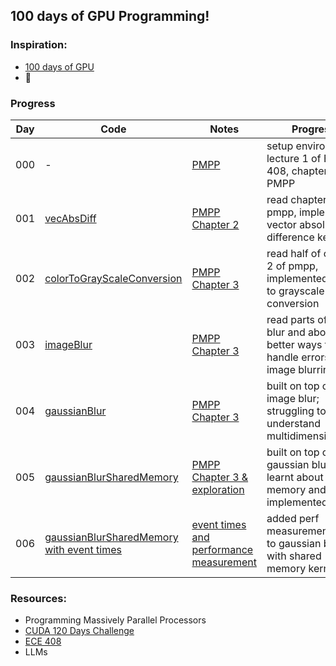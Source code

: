 ## 100 days of GPU Programming!

### Inspiration: 
- [100 days of GPU](https://github.com/hkproj/100-days-of-gpu)
- 🤑

### Progress

|Day|Code|Notes|Progress|
|---|----|-----|--------|
|000|-|[PMPP](https://github.com/asrjy/gpu/blob/main/notes/000/PMPP-Ch1.pdf)|setup environment, lecture 1 of ECE 408, chapter 1 of PMPP|
|001|[vecAbsDiff](https://github.com/asrjy/gpu/blob/main/kernels/vecAbsDiff.cu)|[PMPP Chapter 2](https://github.com/asrjy/gpu/blob/main/notes/001/)|read chapter 2 of pmpp, implemented vector absolute difference kernel|
|002|[colorToGrayScaleConversion](https://github.com/asrjy/gpu/blob/main/kernels/colorToGrayscaleConversion.cu)|[PMPP Chapter 3](https://github.com/asrjy/gpu/blob/main/notes/002/)|read half of chapter 2 of pmpp, implemented color to grayscale conversion|
|003|[imageBlur](https://github.com/asrjy/gpu/blob/main/kernels/imageBlur.cu)|[PMPP Chapter 3](https://github.com/asrjy/gpu/blob/main/notes/002/)|read parts of image blur and about better ways to handle errors, image blurring logic|
|004|[gaussianBlur](https://github.com/asrjy/gpu/blob/main/kernels/gaussianBlur.cu)|[PMPP Chapter 3](https://github.com/asrjy/gpu/blob/main/notes/002/)|built on top of image blur; struggling to understand multidimensionality;|
|005|[gaussianBlurSharedMemory](https://github.com/asrjy/gpu/blob/main/kernels/gaussianBlurSharedMemory.cu)|[PMPP Chapter 3 & exploration](https://github.com/asrjy/gpu/blob/main/notes/002/)|built on top of gaussian blur; learnt about shared memory and implemented it;|
|006|[gaussianBlurSharedMemory with event times](https://github.com/asrjy/gpu/blob/main/kernels/gaussianBlurSharedMemory.cu)|[event times and performance measurement](https://github.com/asrjy/gpu/blob/main/notes/002/)|added perf measurement code to gaussian blur with shared memory kernel|



### Resources:
- Programming Massively Parallel Processors
- [CUDA 120 Days Challenge](https://github.com/AdepojuJeremy/Cuda-120-Days-Challenge)
- [ECE 408](https://www.youtube.com/playlist?list=PL6RdenZrxrw-UKfRL5smPfFFpeqwN3Dsz)
- LLMs
